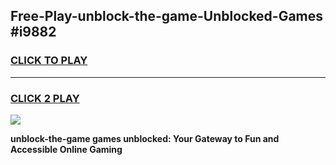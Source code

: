 
## Free-Play-unblock-the-game-Unblocked-Games #i9882
<h3>
<a href="https://news.freeplayer.one?title=unblock-the-game&ref=8M">CLICK TO PLAY</a></h3>
<hr>

<h3>
<a href="https://news.freeplayer.one?title=unblock-the-game&ref=8M">CLICK 2 PLAY</a>
  
</h3>

<a href="https://news.freeplayer.one?title=unblock-the-game&ref=8M"><img src="https://clearcache.store/games.png"></a>


**unblock-the-game games unblocked: Your Gateway to Fun and Accessible Online Gaming**
